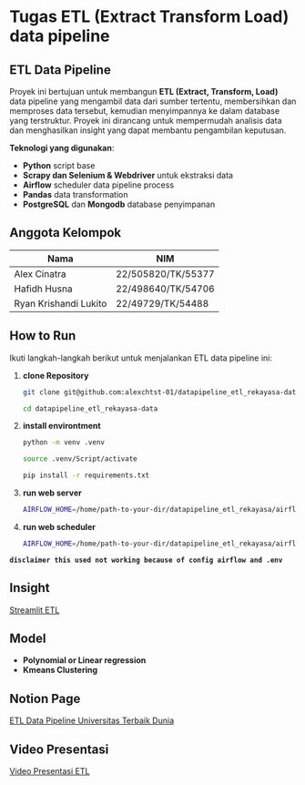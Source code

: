 # Tugas ETL (Extract Transform Load) data pipeline

## ETL Data Pipeline
Proyek ini bertujuan untuk membangun **ETL (Extract, Transform, Load)** data pipeline yang mengambil data dari sumber tertentu, membersihkan dan memproses data tersebut, kemudian menyimpannya ke dalam database yang terstruktur. Proyek ini dirancang untuk mempermudah analisis data dan menghasilkan insight yang dapat membantu pengambilan keputusan.

**Teknologi yang digunakan**:
- **Python** script base
- **Scrapy dan Selenium & Webdriver** untuk ekstraksi data
- **Airflow** scheduler data pipeline process
- **Pandas** data transformation
- **PostgreSQL** dan **Mongodb** database penyimpanan

## Anggota Kelompok

| **Nama**           | **NIM**        | 
|---------------------|-------------------|
| Alex Cinatra | 22/505820/TK/55377 | 
| Hafidh Husna | 22/498640/TK/54706 | 
| Ryan Krishandi Lukito | 22/49729/TK/54488 | 


## How to Run
Ikuti langkah-langkah berikut untuk menjalankan ETL data pipeline ini:

1. **clone Repository**
   ```bash
   git clone git@github.com:alexchtst-01/datapipeline_etl_rekayasa-data.git

   cd datapipeline_etl_rekayasa-data

2. **install environtment**
    ```bash
    python -m venv .venv
    
    source .venv/Script/activate
    
    pip install -r requirements.txt

3. **run web server**
    ```bash
    AIRFLOW_HOME=/home/path-to-your-dir/datapipeline_etl_rekayasa/airflow airflow webserver


4. **run web scheduler**
    ```bash
    AIRFLOW_HOME=/home/path-to-your-dir/datapipeline_etl_rekayasa/airflow airflow scheduler

**`disclaimer this used not working because of config airflow and .env`**

## Insight
[Streamlit ETL](https://dashboardinsightrekayasadata.streamlit.app)

## Model
- **Polynomial or Linear regression**
- **Kmeans Clustering**

## Notion Page
[ETL Data Pipeline Universitas Terbaik Dunia](https://scratch-monitor-859.notion.site/ETL-Data-Pipeline-Universitas-Terbaik-di-Dunia-1437796d5dfb80f69aeedc5cb55ede19)

## Video Presentasi
[Video Presentasi ETL](https://drive.google.com/file/d/17Y_GBb2bv5EkBG5WipxE68QaVB1Iq71a/view?usp=sharing)


